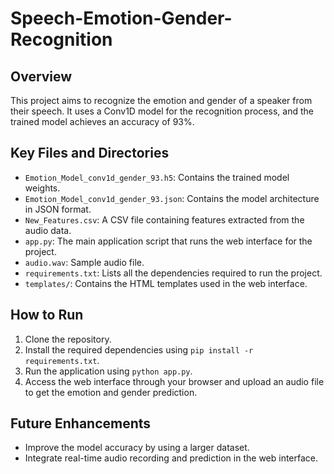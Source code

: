 # Speech-Emotion-Gender-Recognition

## Overview
This project aims to recognize the emotion and gender of a speaker from their speech. It uses a Conv1D model for the recognition process, and the trained model achieves an accuracy of 93%.

## Key Files and Directories
- `Emotion_Model_conv1d_gender_93.h5`: Contains the trained model weights.
- `Emotion_Model_conv1d_gender_93.json`: Contains the model architecture in JSON format.
- `New_Features.csv`: A CSV file containing features extracted from the audio data.
- `app.py`: The main application script that runs the web interface for the project.
- `audio.wav`: Sample audio file.
- `requirements.txt`: Lists all the dependencies required to run the project.
- `templates/`: Contains the HTML templates used in the web interface.

## How to Run
1. Clone the repository.
2. Install the required dependencies using `pip install -r requirements.txt`.
3. Run the application using `python app.py`.
4. Access the web interface through your browser and upload an audio file to get the emotion and gender prediction.

## Future Enhancements
- Improve the model accuracy by using a larger dataset.
- Integrate real-time audio recording and prediction in the web interface.
